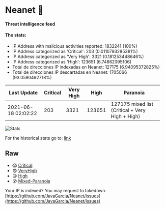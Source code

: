 # Neanet :hocho:
#### Threat intelligence feed
#### The stats:

- IP Address with malicious activities reported: 1832241 (100%)
- IP Address categorized as 'Critical':  203 (0.0110793285381%)
- IP Address categorized as 'Very High':  3321 (0.181253448646%)
- IP Address categorized as 'High':  123651 (6.74862095106)
- Total de direcciones IP indexadas en Neanet:  127175 (6.94095372825%)
- Total de direcciones IP descartadas en Neanet:  1705066 (93.0590462718%)

| Last Update | Critical | Very High | High | Paranoia |
| --- | --- | --- | --- | --- |
| 2021-06-18 02:02:22 | 203 | 3321 | 123651 | 127175 mixed list (Critical + Very High + High)|

![Stats](https://docs.google.com/spreadsheets/d/e/2PACX-1vSnaNMIXVabIpDJjufMlzH7poXnshF3mgd8Is1g9ytUEzVsP5my4Trn8f-xkoLLQ38xpL3HtmUexLo6/pubchart?oid=501124687&format=image)

For the historical stats go to: [link](/stats.csv)
## Raw
- :scream: [Critical](https://raw.githubusercontent.com/JavaGarcia/Neanet/master/blacklists/neanet_critical.txt)
- :fearful: [VeryHigh](https://raw.githubusercontent.com/JavaGarcia/Neanet/master/blacklists/neanet_veryHigh.txtt)
- :frowning: [High](https://raw.githubusercontent.com/JavaGarcia/Neanet/master/blacklists/neanet_high.txt)
- :dizzy_face: [Mixed-Paranoia](https://raw.githubusercontent.com/JavaGarcia/Neanet/master/blacklists/neanet_all.txt)


Your IP is indexed? You may request to takedown. [https://github.com/JavaGarcia/Neanet/issues](https://github.com/JavaGarcia/Neanet/issues)








































































































































































































































































































































































































































































































































































































































































































































































































































































































































































































































































































































































































































































































































































































































































































































































































































































































































































































































































































































































































































































































































































































































































































































































































































































































































































































































































































































































































































































































































































































































































































































































































































































































































































































































































































































































































































































































































































































































































































































































































































































































































































































































































































































































































































































































































































































































































































































































































































































































































































































































































































































































































































































































































































































































































































































































































































































































































































































































































































































































































































































































































































































































































































































































































































































































































































































































































































































































































































































































































































































































































































































































































































































